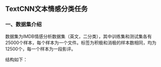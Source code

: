 ## TextCNN文本情感分类任务

### 一、数据集介绍

数据集为IMDB情感分析数据集（英文，二分类），其中训练集和测试集各有25000个样本，每个样本为一个文件。标签为积极和消极的样本数相同，均为12500个，每一个样本为一段影评。

结构如下：
